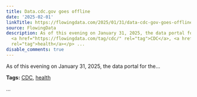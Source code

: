 ```yaml
---
title: Data.cdc.gov goes offline
date: '2025-02-01'
linkTitle: https://flowingdata.com/2025/01/31/data-cdc-gov-goes-offline/
source: FlowingData
description: As of this evening on January 31, 2025, the data portal for the&#8230;<p><strong>Tags:</strong>
  <a href="https://flowingdata.com/tag/cdc/" rel="tag">CDC</a>, <a href="https://flowingdata.com/tag/health/"
  rel="tag">health</a></p> ...
disable_comments: true
---
```

As of this evening on January 31, 2025, the data portal for the&#8230;<p><strong>Tags:</strong> <a href="https://flowingdata.com/tag/cdc/" rel="tag">CDC</a>, <a href="https://flowingdata.com/tag/health/" rel="tag">health</a></p> ...